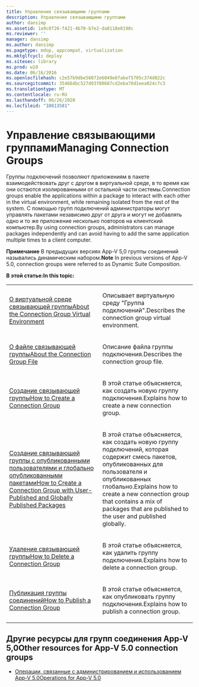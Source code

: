 ```yaml
---
title: Управление связывающими группами
description: Управление связывающими группами
author: dansimp
ms.assetid: 1a9c8f26-f421-4b70-b7e2-da8118e8198c
ms.reviewer: ''
manager: dansimp
ms.author: dansimp
ms.pagetype: mdop, appcompat, virtualization
ms.mktglfcycl: deploy
ms.sitesec: library
ms.prod: w10
ms.date: 06/16/2016
ms.openlocfilehash: c2e57b9dbe56072e6049e8fabef5705c374d022c
ms.sourcegitcommit: 354664bc527d93f80687cd2eba70d1eea024c7c3
ms.translationtype: MT
ms.contentlocale: ru-RU
ms.lasthandoff: 06/26/2020
ms.locfileid: "10813581"
---
```

# <span data-ttu-id="3296a-103">Управление связывающими группами</span><span class="sxs-lookup"><span data-stu-id="3296a-103">Managing Connection Groups</span></span>


<span data-ttu-id="3296a-104">Группы подключений позволяют приложениям в пакете взаимодействовать друг с другом в виртуальной среде, в то время как они остаются изолированными от остальной части системы.</span><span class="sxs-lookup"><span data-stu-id="3296a-104">Connection groups enable the applications within a package to interact with each other in the virtual environment, while remaining isolated from the rest of the system.</span></span> <span data-ttu-id="3296a-105">С помощью групп подключений администраторы могут управлять пакетами независимо друг от друга и могут не добавлять одно и то же приложение несколько повторов на клиентский компьютер.</span><span class="sxs-lookup"><span data-stu-id="3296a-105">By using connection groups, administrators can manage packages independently and can avoid having to add the same application multiple times to a client computer.</span></span>

<span data-ttu-id="3296a-106">**Примечание**  В предыдущих версиях App-V 5,0 группы соединений назывались динамическим набором.</span><span class="sxs-lookup"><span data-stu-id="3296a-106">**Note** In previous versions of App-V 5.0, connection groups were referred to as Dynamic Suite Composition.</span></span>

 

**<span data-ttu-id="3296a-107">В этой статье:</span><span class="sxs-lookup"><span data-stu-id="3296a-107">In this topic:</span></span>**

<table>
<colgroup>
<col width="50%" />
<col width="50%" />
</colgroup>
<tbody>
<tr class="odd">
<td align="left"><p><a href="about-the-connection-group-virtual-environment.md" data-raw-source="[About the Connection Group Virtual Environment](about-the-connection-group-virtual-environment.md)"><span data-ttu-id="3296a-108">О виртуальной среде связывающей группы</span><span class="sxs-lookup"><span data-stu-id="3296a-108">About the Connection Group Virtual Environment</span></span></a></p></td>
<td align="left"><p><span data-ttu-id="3296a-109">Описывает виртуальную среду "Группа подключений".</span><span class="sxs-lookup"><span data-stu-id="3296a-109">Describes the connection group virtual environment.</span></span></p></td>
</tr>
<tr class="even">
<td align="left"><p><a href="about-the-connection-group-file.md" data-raw-source="[About the Connection Group File](about-the-connection-group-file.md)"><span data-ttu-id="3296a-110">О файле связывающей группы</span><span class="sxs-lookup"><span data-stu-id="3296a-110">About the Connection Group File</span></span></a></p></td>
<td align="left"><p><span data-ttu-id="3296a-111">Описание файла группы подключения.</span><span class="sxs-lookup"><span data-stu-id="3296a-111">Describes the connection group file.</span></span></p></td>
</tr>
<tr class="odd">
<td align="left"><p><a href="how-to-create-a-connection-group.md" data-raw-source="[How to Create a Connection Group](how-to-create-a-connection-group.md)"><span data-ttu-id="3296a-112">Создание связывающей группы</span><span class="sxs-lookup"><span data-stu-id="3296a-112">How to Create a Connection Group</span></span></a></p></td>
<td align="left"><p><span data-ttu-id="3296a-113">В этой статье объясняется, как создать новую группу подключения.</span><span class="sxs-lookup"><span data-stu-id="3296a-113">Explains how to create a new connection group.</span></span></p></td>
</tr>
<tr class="even">
<td align="left"><p><a href="how-to-create-a-connection-group-with-user-published-and-globally-published-packages.md" data-raw-source="[How to Create a Connection Group with User-Published and Globally Published Packages](how-to-create-a-connection-group-with-user-published-and-globally-published-packages.md)"><span data-ttu-id="3296a-114">Создание связывающей группы с опубликованными пользователями и глобально опубликованными пакетами</span><span class="sxs-lookup"><span data-stu-id="3296a-114">How to Create a Connection Group with User-Published and Globally Published Packages</span></span></a></p></td>
<td align="left"><p><span data-ttu-id="3296a-115">В этой статье объясняется, как создать новую группу подключений, которая содержит смесь пакетов, опубликованных для пользователя и опубликованных глобально.</span><span class="sxs-lookup"><span data-stu-id="3296a-115">Explains how to create a new connection group that contains a mix of packages that are published to the user and published globally.</span></span></p></td>
</tr>
<tr class="odd">
<td align="left"><p><a href="how-to-delete-a-connection-group.md" data-raw-source="[How to Delete a Connection Group](how-to-delete-a-connection-group.md)"><span data-ttu-id="3296a-116">Удаление связывающей группы</span><span class="sxs-lookup"><span data-stu-id="3296a-116">How to Delete a Connection Group</span></span></a></p></td>
<td align="left"><p><span data-ttu-id="3296a-117">В этой статье объясняется, как удалить группу подключения.</span><span class="sxs-lookup"><span data-stu-id="3296a-117">Explains how to delete a connection group.</span></span></p></td>
</tr>
<tr class="even">
<td align="left"><p><a href="how-to-publish-a-connection-group.md" data-raw-source="[How to Publish a Connection Group](how-to-publish-a-connection-group.md)"><span data-ttu-id="3296a-118">Публикация группы соединений</span><span class="sxs-lookup"><span data-stu-id="3296a-118">How to Publish a Connection Group</span></span></a></p></td>
<td align="left"><p><span data-ttu-id="3296a-119">В этой статье объясняется, как опубликовать группу подключения.</span><span class="sxs-lookup"><span data-stu-id="3296a-119">Explains how to publish a connection group.</span></span></p></td>
</tr>
</tbody>
</table>

 






## <span data-ttu-id="3296a-120">Другие ресурсы для групп соединения App-V 5,0</span><span class="sxs-lookup"><span data-stu-id="3296a-120">Other resources for App-V 5.0 connection groups</span></span>


-   [<span data-ttu-id="3296a-121">Операции, связанные с администрированием и использованием App-V 5.0</span><span class="sxs-lookup"><span data-stu-id="3296a-121">Operations for App-V 5.0</span></span>](operations-for-app-v-50.md)

 

 





